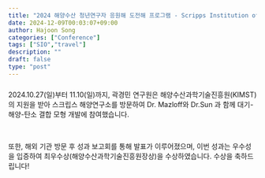 ```yaml
---
title: "2024 해양수산 청년연구자 응원해 도전해 프로그램 - Scripps Institution of Oceanography 방문"
date: 2024-12-09T00:03:07+09:00
author: Hajoon Song
categories: ["Conference"]
tags: ["SIO","travel"]
description: ""
draft: false
type: "post"
---
```

###
 
2024.10.27(일)부터 11.10(일)까지, 곽경민 연구원은 해양수산과학기술진흥원(KIMST)의 지원을 받아 스크립스 해양연구소를 방문하여 Dr. Mazloff와 Dr.Sun 과 함께 대기-해양-탄소 결합 모형 개발에 참여했습니다. 
 
<div class='image'>
<img src="/images/news/kyungmin_SIO.jpeg" class="img-responsive; width:25%;" alt="">
</div>
<br>
 
또한, 해외 기관 방문 후 성과 보고회를 통해 발표가 이루어졌으며, 이번 성과는 우수성을 입증하여 최우수상(해양수산과학기술진흥원장상)을 수상하였습니다. 수상을 축하드립니다!

<div class='image'>
<img src="/images/news/kyungmin_award.jpeg" class="img-responsive; width:25%;" alt="">
</div>
<br>
